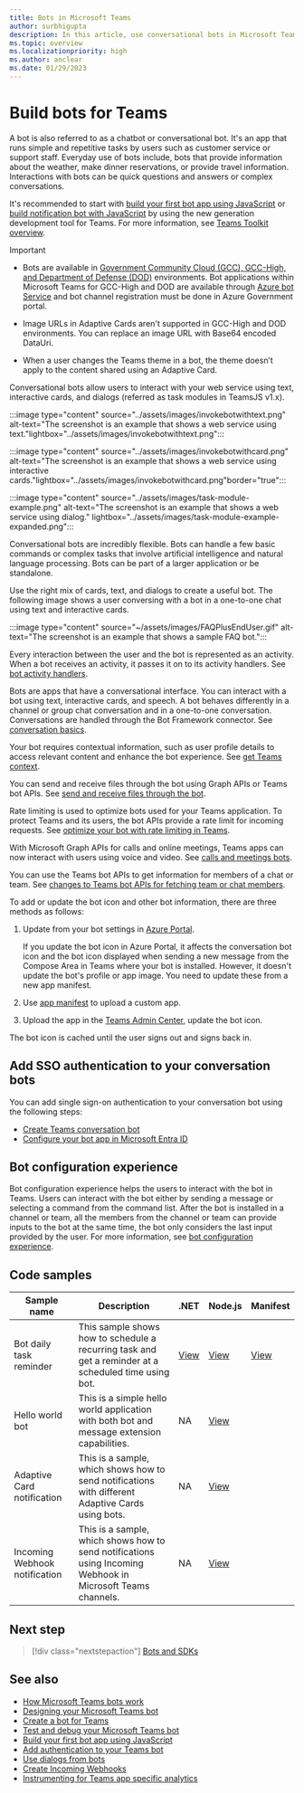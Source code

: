 ```yaml
---
title: Bots in Microsoft Teams
author: surbhigupta
description: In this article, use conversational bots in Microsoft Teams to share files, send proactive notification, interactive cards, make calls, invoke bot command, IVR.
ms.topic: overview
ms.localizationpriority: high
ms.author: anclear
ms.date: 01/29/2023
---
```

# Build bots for Teams

A bot is also referred to as a chatbot or conversational bot. It's an app that runs simple and repetitive tasks by users such as customer service or support staff. Everyday use of bots include, bots that provide information about the weather, make dinner reservations, or provide travel information. Interactions with bots can be quick questions and answers or complex conversations.

It's recommended to start with [build your first bot app using JavaScript](../sbs-gs-bot.yml) or [build notification bot with JavaScript](../sbs-gs-notificationbot.yml) by using the new generation development tool for Teams. For more information, see [Teams Toolkit overview](../toolkit/teams-toolkit-fundamentals.md).

> [!IMPORTANT]
>
> * Bots are available in [Government Community Cloud (GCC), GCC-High, and Department of Defense (DOD)](~/concepts/app-fundamentals-overview.md#government-community-cloud) environments. Bot applications within Microsoft Teams for GCC-High and DOD are available through [Azure bot Service](/azure/bot-service/how-to-deploy-gov-cloud-high) and bot channel registration must be done in Azure Government portal.
>
> * Image URLs in Adaptive Cards aren't supported in GCC-High and DOD environments. You can replace an image URL with Base64 encoded DataUri.
>
> * When a user changes the Teams theme in a bot, the theme doesn’t apply to the content shared using an Adaptive Card.

Conversational bots allow users to interact with your web service using text, interactive cards, and dialogs (referred as task modules in TeamsJS v1.x).

:::image type="content" source="../assets/images/invokebotwithtext.png" alt-text="The screenshot is an example that shows a web service using text."lightbox="../assets/images/invokebotwithtext.png":::

:::image type="content" source="../assets/images/invokebotwithcard.png" alt-text="The screenshot is an example that shows a web service using interactive cards."lightbox="../assets/images/invokebotwithcard.png"border="true":::

:::image type="content" source="../assets/images/task-module-example.png" alt-text="The screenshot is an example that shows a web service using dialog." lightbox="../assets/images/task-module-example-expanded.png":::

Conversational bots are incredibly flexible. Bots can handle a few basic commands or complex tasks that involve artificial intelligence and natural language processing. Bots can be part of a larger application or be standalone.

Use the right mix of cards, text, and dialogs to create a useful bot. The following image shows a user conversing with a bot in a one-to-one chat using text and interactive cards.

:::image type="content" source="~/assets/images/FAQPlusEndUser.gif" alt-text="The screenshot is an example that shows a sample FAQ bot.":::

Every interaction between the user and the bot is represented as an activity. When a bot receives an activity, it passes it on to its activity handlers. See [bot activity handlers](~/bots/bot-basics.md).

Bots are apps that have a conversational interface. You can interact with a bot using text, interactive cards, and speech. A bot behaves differently in a channel or group chat conversation and in a one-to-one conversation. Conversations are handled through the Bot Framework connector. See [conversation basics](~/bots/how-to/conversations/conversation-basics.md).

Your bot requires contextual information, such as user profile details to access relevant content and enhance the bot experience. See [get Teams context](~/bots/how-to/get-teams-context.md).

You can send and receive files through the bot using Graph APIs or Teams bot APIs. See [send and receive files through the bot](~/bots/how-to/bots-filesv4.md).

Rate limiting is used to optimize bots used for your Teams application. To protect Teams and its users, the bot APIs provide a rate limit for incoming requests. See [optimize your bot with rate limiting in Teams](~/bots/how-to/rate-limit.md).

With Microsoft Graph APIs for calls and online meetings, Teams apps can now interact with users using voice and video. See [calls and meetings bots](~/bots/calls-and-meetings/calls-meetings-bots-overview.md).

You can use the Teams bot APIs to get information for members of a chat or team. See [changes to Teams bot APIs for fetching team or chat members](~/resources/team-chat-member-api-changes.md).

To add or update the bot icon and other bot information, there are three methods as follows:

1. Update from your bot settings in [Azure Portal](/azure/bot-service/bot-service-manage-overview#settings).

   If you update the bot icon in Azure Portal, it affects the conversation bot icon and the bot icon displayed when sending a new message from the Compose Area in Teams where your bot is installed. However, it doesn't update the bot's profile or app image. You need to update these from a new app manifest.

2. Use [app manifest](../resources/schema/manifest-schema.md#icons) to upload a custom app.

3. Upload the app in the [Teams Admin Center](/microsoftteams/customize-apps#customize-an-app), update the bot icon.

The bot icon is cached until the user signs out and signs back in.

## Add SSO authentication to your conversation bots

You can add single sign-on authentication to your conversation bot using the following steps:

* [Create Teams conversation bot](../sbs-teams-conversation-bot.yml)
* [Configure your bot app in Microsoft Entra ID](~/bots/how-to/authentication/bot-sso-register-aad.md)

<!--- TBD: For quick scanning, see if the above information can be itemized as a list.
--->

## Bot configuration experience

Bot configuration experience helps the users to interact with the bot in Teams. Users can interact with the bot either by sending a message or selecting a command from the command list. After the bot is installed in a channel or team, all the members from the channel or team can provide inputs to the bot at the same time, the bot only considers the last input provided by the user. For more information, see [bot configuration experience](how-to/bot-configuration-experience.md).

## Code samples

|Sample name | Description |.NET | Node.js | Manifest
|----------------|-----------------|--------------|--------------|--------------|
| Bot daily task reminder| This sample shows how to schedule a recurring task and get a reminder at a scheduled time using bot. | [View](https://github.com/OfficeDev/Microsoft-Teams-Samples/tree/main/samples/bot-daily-task-reminder/csharp) | [View](https://github.com/OfficeDev/Microsoft-Teams-Samples/tree/main/samples/bot-daily-task-reminder/nodejs) |[View](https://github.com/OfficeDev/Microsoft-Teams-Samples/blob/main/samples/bot-daily-task-reminder/csharp/demo-manifest/Bot-Daily-Task-Reminder.zip) |
| Hello world bot | This is a simple hello world application with both bot and message extension capabilities. | NA | [View](https://github.com/OfficeDev/TeamsFx-Samples/tree/v1.0.0/hello-world-bot) |
| Adaptive Card notification | This is a sample, which shows how to send notifications with different Adaptive Cards using bots. | NA | [View](https://github.com/OfficeDev/TeamsFx-Samples/tree/v1.0.0/adaptive-card-notification) |
| Incoming Webhook notification | This is a sample, which shows how to send notifications using Incoming Webhook in Microsoft Teams channels. | NA | [View](https://github.com/OfficeDev/TeamsFx-Samples/tree/v1.0.0/incoming-webhook-notification) |

## Next step

> [!div class="nextstepaction"]
> [Bots and SDKs](~/bots/bot-features.md)

## See also

* [How Microsoft Teams bots work](/azure/bot-service/bot-builder-basics-teams)
* [Designing your Microsoft Teams bot](design/bots.md)
* [Create a bot for Teams](../resources/bot-v3/bots-create.md)
* [Test and debug your Microsoft Teams bot](../resources/bot-v3/bots-test.md)
* [Build your first bot app using JavaScript](../sbs-gs-bot.yml)
* [Add authentication to your Teams bot](how-to/authentication/add-authentication.md)
* [Use dialogs from bots](../task-modules-and-cards/task-modules/task-modules-bots.md)
* [Create Incoming Webhooks](../webhooks-and-connectors/how-to/add-incoming-webhook.md)
* [Instrumenting for Teams app specific analytics](../concepts/design/overview-analytics.md#instrumenting-for-teams-app-specific-analytics)
